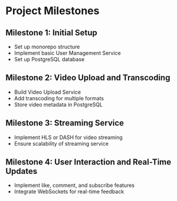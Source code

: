 # Project Milestones

## Milestone 1: Initial Setup
- Set up monorepo structure
- Implement basic User Management Service
- Set up PostgreSQL database

## Milestone 2: Video Upload and Transcoding
- Build Video Upload Service
- Add transcoding for multiple formats
- Store video metadata in PostgreSQL

## Milestone 3: Streaming Service
- Implement HLS or DASH for video streaming
- Ensure scalability of streaming service

## Milestone 4: User Interaction and Real-Time Updates
- Implement like, comment, and subscribe features
- Integrate WebSockets for real-time feedback
